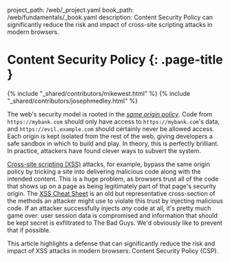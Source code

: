 project_path: /web/_project.yaml
book_path: /web/fundamentals/_book.yaml
description: Content Security Policy can significantly reduce the risk and impact of cross-site scripting attacks in modern browsers.

# Content Security Policy {: .page-title }

{% include "_shared/contributors/mikewest.html" %}
{% include "_shared/contributors/josephmedley.html" %}

The web's security model is rooted in the
[_same origin policy_](http://en.wikipedia.org/wiki/Same_origin_policy). Code
from `https://mybank.com` should only have access to `https://mybank.com`'s
data, and `https://evil.example.com` should certainly never be allowed access.
Each origin is kept isolated from the rest of the web, giving developers a safe
sandbox in which to build and play. In theory, this is perfectly brilliant. In
practice, attackers have found clever ways to subvert the system.

[Cross-site scripting (XSS)](http://en.wikipedia.org/wiki/Cross-site_scripting)
attacks, for example, bypass the same origin policy by tricking a site into
delivering malicious code along with the intended content. This is a huge
problem, as browsers trust all of the code that shows up on a page as being
legitimately part of that page's security origin. The
[XSS Cheat Sheet](http://ha.ckers.org/xss.html) is an old but representative
cross-section of the methods an attacker might use to violate this trust by
injecting malicious code. If an attacker successfully injects _any_ code at
all, it's pretty much game over: user session data is compromised and
information that should be kept secret is exfiltrated to The Bad Guys. We'd
obviously like to prevent that if possible.

This article highlights a defense that can significantly reduce the risk and
impact of XSS attacks in modern browsers: Content Security Policy (CSP).






